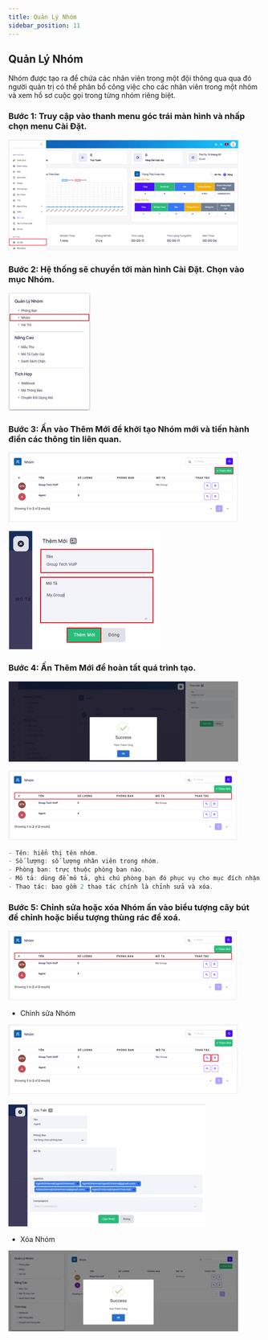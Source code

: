 ```yaml
---
title: Quản Lý Nhóm
sidebar_position: 11
---
```


## Quản Lý Nhóm
Nhóm được tạo ra để chứa các nhân viên trong một đội thông qua qua đó người quản trị có thể phân bổ công việc cho các nhân viên trong một nhóm và xem hồ sơ cuộc gọi trong từng nhóm riêng biệt.

### Bước 1: Truy cập vào thanh menu góc trái màn hình và nhấp chọn menu Cài Đặt.
![PITEL](./img/group1.png)

### Bước 2: Hệ thống sẽ chuyển tới màn hình Cài Đặt. Chọn vào mục Nhóm.
![PITEL](./img/group2.png)

### Bước 3: Ấn vào Thêm Mới để khởi tạo Nhóm mới và tiến hành điền các thông tin liên quan.
![PITEL](./img/group3.png)

![PITEL](./img/group4.png)

### Bước 4: Ấn Thêm Mới để hoàn tất quá trình tạo.
![PITEL](./img/group5.png)

![PITEL](./img/group7.png)

```jsx tilter="Giải thích thông số"
- Tên: hiển thị tên nhóm.
- Số lượng: số lượng nhân viên trong nhóm.
- Phòng ban: trực thuộc phòng ban nào.
- Mô tả: dùng để mô tả, ghi chú phòng bạn đó phục vụ cho mục đích nhận biết phòng ban.
- Thao tác: bao gồm 2 thao tác chính là chỉnh sửa và xóa.
```

### Bước 5: Chỉnh sửa hoặc xóa Nhóm ấn vào biểu tượng cây bút để chỉnh hoặc biểu tượng thùng rác để xoá.
![PITEL](./img/group8.png)

- Chỉnh sửa Nhóm

![PITEL](./img/group9.png)

![PITEL](./img/group10.png)

- Xóa Nhóm

![PITEL](./img/group11.png)
